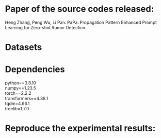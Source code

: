 # Paper of the source codes released:  
Heng Zhang, Peng Wu, Li Pan. PaPa: Propagation Pattern Enhanced Prompt Learning for Zero-shot Rumor Detection.

# Datasets


# Dependencies
python==3.8.10 \
numpy==1.23.5 \
torch==2.2.2 \
transformers==4.38.1 \
tqdm=4.66.1 \
treelib=1.7.0

# Reproduce the experimental results: